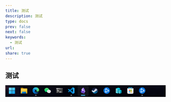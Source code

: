 ```yaml
---
title: 测试
description: 测试
type: docs
prev: false
next: false
keywords:
  - 测试
url: 
share: true
---
```

## 测试

![测试.png](./_attachment/%E6%B5%8B%E8%AF%95.png)